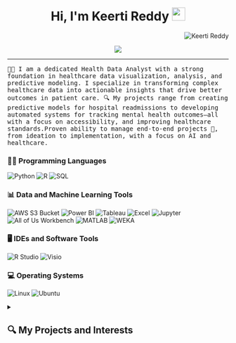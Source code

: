 <h1 align="center">
Hi, I'm Keerti Reddy
  <img src="https://media.giphy.com/media/hvRJCLFzcasrR4ia7z/giphy.gif" width="30"></h1>
 <img src="https://komarev.com/ghpvc/?username=keerti reddy label=Profile%20Views&color=0e75b6&style=flat" align='right' alt="Keerti Reddy" />

<br/>

<p align="center">
<p align="center">
  <a href="https://github.com/keerti-reddy/readme-typing-svg"> <img src="https://readme-typing-svg.herokuapp.com?lines=Health+Data+Analyst;Data+Visualization+Expert;Data-Driven+Innovator;Future-Focused+Analyst&center=true&width=500&height=50">
  </a>
</p>

</p>

<hr/>
<samp>
🧑‍💻 I am a dedicated Health Data Analyst with a strong foundation in healthcare data visualization, analysis, and predictive modeling. I specialize in transforming complex healthcare data into actionable insights that drive better outcomes in patient care. 🔍 My projects range from creating predictive models for hospital readmissions to developing automated systems for tracking mental health outcomes—all with a focus on accessibility, and improving healthcare standards.Proven ability to manage end-to-end projects 🔄, from ideation to implementation, with a focus on AI and healthcare.
</samp>


<p>
	
### 👨‍💻 Programming Languages
![Python](https://img.shields.io/badge/Python-3776AB?style=for-the-badge&logo=python&logoColor=white)
![R](https://img.shields.io/badge/R-276DC3?style=for-the-badge&logo=r&logoColor=white)
![SQL](https://img.shields.io/badge/SQL-003B57?style=for-the-badge&logo=MySQL&logoColor=white)

### 📊 Data and Machine Learning Tools
![AWS S3 Bucket](https://img.shields.io/badge/AWS%20S3%20Bucket-569A31?style=for-the-badge&logo=amazons3&logoColor=white)
![Power BI](https://img.shields.io/badge/Power%20BI-F2C811?style=for-the-badge&logo=powerbi&logoColor=black)
![Tableau](https://img.shields.io/badge/Tableau-E97627?style=for-the-badge&logo=tableau&logoColor=white)
![Excel](https://img.shields.io/badge/Excel-217346?style=for-the-badge&logo=microsoftexcel&logoColor=white)
![Jupyter](https://img.shields.io/badge/Jupyter-F37626?style=for-the-badge&logo=jupyter&logoColor=white)
![All of Us Workbench](https://img.shields.io/badge/All%20of%20Us%20Workbench-005073?style=for-the-badge&logo=databricks&logoColor=white)
![MATLAB](https://img.shields.io/badge/MATLAB-0076A8?style=for-the-badge&logo=mathworks&logoColor=white)
![WEKA](https://img.shields.io/badge/WEKA-006BB6?style=for-the-badge&logo=dataiku&logoColor=white)

### 🖥️ IDEs and Software Tools
![R Studio](https://img.shields.io/badge/RStudio-75AADB?style=for-the-badge&logo=rstudio&logoColor=white)
![Visio](https://img.shields.io/badge/Visio-3955A3?style=for-the-badge&logo=microsoftvisio&logoColor=white)

### 💻 Operating Systems
![Linux](https://img.shields.io/badge/Linux-FCC624?style=for-the-badge&logo=linux&logoColor=black)
![Ubuntu](https://img.shields.io/badge/Ubuntu-E95420?style=for-the-badge&logo=ubuntu&logoColor=white)

</p>


<details> 
  <summary><h2> 🔍 My Projects and Interests </h2></summary>
  <!-- Some badges are from https://github.com/Ileriayo/markdown-badges -->

## 🔥 Research Interests

-**💡 Social Determinants of Health (SDOH) Analysis**: Investigating the impact of social, economic, and environmental factors on health outcomes. 

-**📊 Big Data Analytics for Healthcare**: Utilizing large-scale datasets, particularly EHRs, to uncover actionable insights that improve healthcare delivery, clinical decision-making, and patient outcomes. 

-**Scalable Algorithms for Healthcare Data**: Designing and implementing scalable algorithms for feature selection and predictive modeling that are optimized for the complexities of healthcare data, such as missing values, high dimensionality, and imbalanced datasets.

-**📱 AI-Assisted mHealth Interventions**: Exploring mobile health (mHealth) tools that leverage artificial intelligence to promote healthier behaviors, especially in underserved populations. 

## 📝 Recent Projects
-**📉  Predictive Modeling on Excess Readmission Ratio**: Analyzed heart failure readmissions using MIMIC data, applying machine learning models for prediction and performance evaluation.

-**💊 Predictive Modeling of Antidepressant Efficacy**: Predicted fluoxetine response among African American participants using regression models and LASSO for predictor selection.

-**🧠 AI-Driven Patient Monitoring**: Developed an automated system to track depression symptoms and outcomes using PHQ-9, with Depression-Free Days analysis.

-**🏥 Data Visualization Project for Flowers Hospital**: Analyzed Medicare payments and readmission penalties, creating interactive dashboards to track hospital performance and compliance.

-**💧 Fluoride Content Analysis and Fluorosis Risk Assessment**: Developed a web tool to assess fluorosis risk based on water quality data, providing personalized prevention recommendations.

## 🙋‍♂️ Let's Connect and Innovate!

<p align="center">
	<a href="https://www.linkedin.com/in/keerti-reddy/" target="_blank"><img src="https://img.shields.io/badge/LinkedIn-0077B5?style=for-the-badge&logo=linkedin&logoColor=white" alt="LinkedIn"/></a>
	<a href="mailto:Keerthy.resapu512@gmail.com" target="_blank"><img src="https://img.shields.io/badge/Gmail-D14836?style=for-the-badge&logo=gmail&logoColor=white" alt="Gmail"/></a>



<p align="center">
  <i>Open to collaborate on Healthcare Quality projects and research opportunities!</i>
</p>
